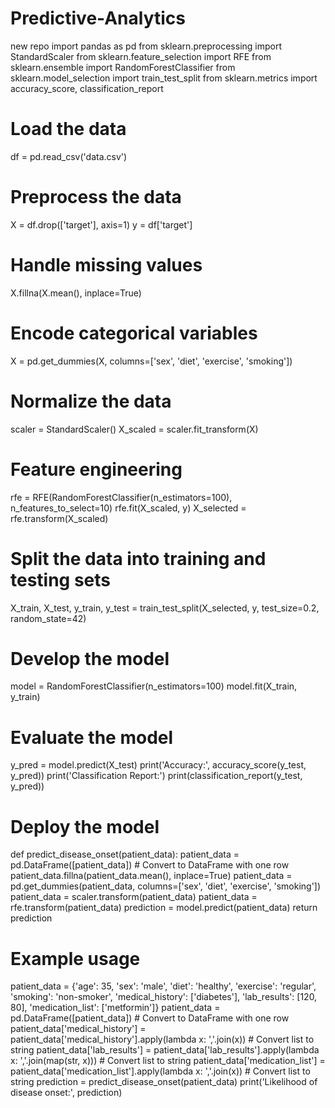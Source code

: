 # Predictive-Analytics
new repo
import pandas as pd
from sklearn.preprocessing import StandardScaler
from sklearn.feature_selection import RFE
from sklearn.ensemble import RandomForestClassifier
from sklearn.model_selection import train_test_split
from sklearn.metrics import accuracy_score, classification_report

# Load the data
df = pd.read_csv('data.csv')

# Preprocess the data
X = df.drop(['target'], axis=1)
y = df['target']

# Handle missing values
X.fillna(X.mean(), inplace=True)

# Encode categorical variables
X = pd.get_dummies(X, columns=['sex', 'diet', 'exercise', 'smoking'])

# Normalize the data
scaler = StandardScaler()
X_scaled = scaler.fit_transform(X)

# Feature engineering
rfe = RFE(RandomForestClassifier(n_estimators=100), n_features_to_select=10)
rfe.fit(X_scaled, y)
X_selected = rfe.transform(X_scaled)

# Split the data into training and testing sets
X_train, X_test, y_train, y_test = train_test_split(X_selected, y, test_size=0.2, random_state=42)

# Develop the model
model = RandomForestClassifier(n_estimators=100)
model.fit(X_train, y_train)

# Evaluate the model
y_pred = model.predict(X_test)
print('Accuracy:', accuracy_score(y_test, y_pred))
print('Classification Report:')
print(classification_report(y_test, y_pred))

# Deploy the model
def predict_disease_onset(patient_data):
    patient_data = pd.DataFrame([patient_data])  # Convert to DataFrame with one row
    patient_data.fillna(patient_data.mean(), inplace=True)
    patient_data = pd.get_dummies(patient_data, columns=['sex', 'diet', 'exercise', 'smoking'])
    patient_data = scaler.transform(patient_data)
    patient_data = rfe.transform(patient_data)
    prediction = model.predict(patient_data)
    return prediction

# Example usage
patient_data = {'age': 35, 'sex': 'male', 'diet': 'healthy', 'exercise': 'regular', 'smoking': 'non-smoker', 'medical_history': ['diabetes'], 'lab_results': [120, 80], 'medication_list': ['metformin']}
patient_data = pd.DataFrame([patient_data])  # Convert to DataFrame with one row
patient_data['medical_history'] = patient_data['medical_history'].apply(lambda x: ','.join(x))  # Convert list to string
patient_data['lab_results'] = patient_data['lab_results'].apply(lambda x: ','.join(map(str, x)))  # Convert list to string
patient_data['medication_list'] = patient_data['medication_list'].apply(lambda x: ','.join(x))  # Convert list to string
prediction = predict_disease_onset(patient_data)
print('Likelihood of disease onset:', prediction)
